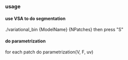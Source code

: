 ### usage
#### use VSA to do segmentation
./variational_bin {ModelName} {NPatches}
then press "S"
#### do parametrization
for each patch do
parametrization(V, F, uv)